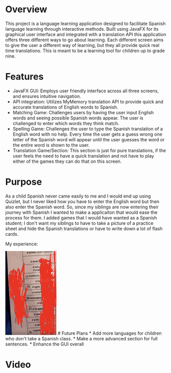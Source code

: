 # Overview
This project is a language learning application designed to facilitate Spanish language learning through interactive methods. Built using JavaFX for its graphical user interface and integrated with a translation
API this application offers three different ways to go about learning. Each different screen aims to give the user a different way of learning, but they all provide quick real time translations. This is meant to be a learning tool for children up to grade nine.


# Features
* JavaFX GUI: Employs user friendly interface across all three screens, and ensures intuitive navigation.
* API integration: Utilizes MyMemory translation API to provide quick and accurate translations of English words to Spanish.
* Matching Game: Challenges users by having the user input English words and seeing possible Spanish words appear. The user is challenged to enter which words they think match.
* Spelling Game: Challenges the user to type the Spanish translation of a English word with no help. Every time the user gets a guess wrong one letter of the Spanish word will appear until the user guesses the word or the entire word is shown to the user.
* Translation Game/Section: This section is just for pure translations, if the user feels the need to have a quick translation and not have to play either of the games they can do that on this screen.

# Purpose
As a child Spanish never came easily to me and I would end up using Quizlet, but I never liked how you have to enter the English word but then also enter the Spanish word. So, since my siblings are now entering
their journey with Spanish I wanted to make a applicaiton that would ease the process for them. I added games that I would have wanted as a Spanish student; I don't want my siblings to have to take a picture of a 
practice sheet and hide the Spanish translations or have to write down a lot of flash cards.

My experience:

<img src="image0.jpeg" alt="Image 1" style="width: 160px; display: inline-block;">
# Future Plans
* Add more languages for children who don't take a Spanish class.
* Make a more advanced section for full sentences.
* Enhance the GUI overall

# Video 

